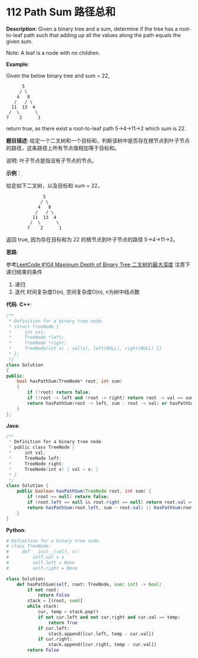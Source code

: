 # 112 Path Sum 路径总和

__Description__:
Given a binary tree and a sum, determine if the tree has a root-to-leaf path such that adding up all the values along the path equals the given sum.

Note: A leaf is a node with no children.

__Example__:

Given the below binary tree and sum = 22,

```text
      5
     / \
    4   8
   /   / \
  11  13  4
 /  \      \
7    2      1
```

return true, as there exist a root-to-leaf path 5->4->11->2 which sum is 22.

__题目描述__:
给定一个二叉树和一个目标和，判断该树中是否存在根节点到叶子节点的路径，这条路径上所有节点值相加等于目标和。

说明: 叶子节点是指没有子节点的节点。

__示例__：

给定如下二叉树，以及目标和 sum = 22，

```text
              5
             / \
            4   8
           /   / \
          11  13  4
         /  \      \
        7    2      1
```

返回 true, 因为存在目标和为 22 的根节点到叶子节点的路径 5->4->11->2。

__思路__:

参考[LeetCode #104 Maximum Depth of Binary Tree 二叉树的最大深度](https://www.jianshu.com/p/8db39ff5b800)
注意下递归结束的条件

1. 递归
2. 迭代
时间复杂度O(n), 空间复杂度O(n), n为树中结点数

__代码__:
__C++__:

```C++
/**
 * Definition for a binary tree node.
 * struct TreeNode {
 *     int val;
 *     TreeNode *left;
 *     TreeNode *right;
 *     TreeNode(int x) : val(x), left(NULL), right(NULL) {}
 * };
 */
class Solution 
{
public:
    bool hasPathSum(TreeNode* root, int sum) 
    {
        if (!root) return false;
        if (!root -> left and !root -> right) return root -> val == sum;
        return hasPathSum(root -> left, sum - root -> val) or hasPathSum(root -> right, sum - root -> val);
    }
};
```

__Java__:

```Java
/**
 * Definition for a binary tree node.
 * public class TreeNode {
 *     int val;
 *     TreeNode left;
 *     TreeNode right;
 *     TreeNode(int x) { val = x; }
 * }
 */
class Solution {
    public boolean hasPathSum(TreeNode root, int sum) {
        if (root == null) return false;
        if (root.left == null && root.right == null) return root.val == sum;
        return hasPathSum(root.left, sum - root.val) || hasPathSum(root.right, sum - root.val);
    }
}
```

__Python__:

```Python
# Definition for a binary tree node.
# class TreeNode:
#     def __init__(self, x):
#         self.val = x
#         self.left = None
#         self.right = None

class Solution:
    def hasPathSum(self, root: TreeNode, sum: int) -> bool:
        if not root:
            return False
        stack = [(root, sum)]
        while stack:
            cur, temp = stack.pop()
            if not cur.left and not cur.right and cur.val == temp:
                return True
            if cur.left:
                stack.append([cur.left, temp - cur.val])
            if cur.right:
                stack.append([cur.right, temp - cur.val])
        return False
```
